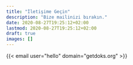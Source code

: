 ```yaml
---
title: "İletişime Geçin"
description: "Bize mailinizi bırakın."
date: 2020-08-27T19:25:12+02:00
lastmod: 2020-08-27T19:25:12+02:00
draft: true
images: []
---
```


{{< email user="hello" domain="getdoks.org" >}}
